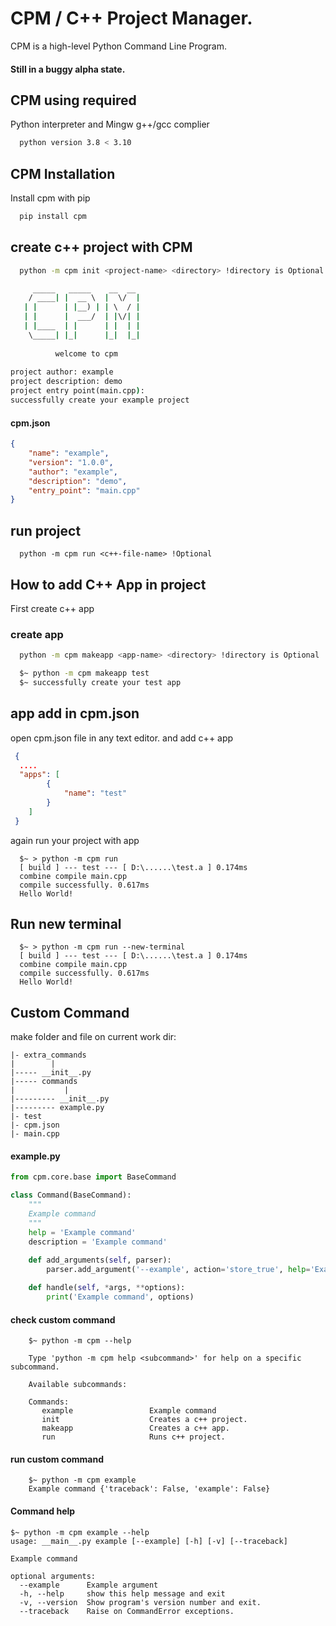 
# CPM / C++ Project Manager.

CPM is a high-level Python Command Line Program.
#### Still in a buggy alpha state.

## CPM using required
Python interpreter and Mingw g++/gcc complier
```bash
  python version 3.8 < 3.10
```
## CPM Installation

Install cpm with pip

```bash
  pip install cpm
```
## create c++ project with CPM
```bash
  python -m cpm init <project-name> <directory> !directory is Optional
```
```cmd
     _____   _____    __  __ 
    / ____| |  __ \  |  \/  |
   | |      | |__) | | \  / |
   | |      |  ___/  | |\/| |
   | |____  | |      | |  | |
    \_____| |_|      |_|  |_|
   
          welcome to cpm
   
project author: example  
project description: demo              
project entry point(main.cpp): 
successfully create your example project
```
#### cpm.json
```json
{
    "name": "example",
    "version": "1.0.0",
    "author": "example",
    "description": "demo",
    "entry_point": "main.cpp"
}
```
## run project
```base
  python -m cpm run <c++-file-name> !Optional
```
## How to add C++ App in project
First create c++ app
### create app
```bash
  python -m cpm makeapp <app-name> <directory> !directory is Optional
```
```bash
  $~ python -m cpm makeapp test
  $~ successfully create your test app
```
## app add in cpm.json
open cpm.json file in any text editor. and add c++ app
```json
 {
  ....
  "apps": [
        {
            "name": "test"
        }
    ]
 }
```
again run your project with app
```base
  $~ > python -m cpm run
  [ build ] --- test --- [ D:\......\test.a ] 0.174ms
  combine compile main.cpp
  compile successfully. 0.617ms
  Hello World!
```
## Run new terminal
```base
  $~ > python -m cpm run --new-terminal
  [ build ] --- test --- [ D:\......\test.a ] 0.174ms
  combine compile main.cpp
  compile successfully. 0.617ms
  Hello World!
```

## Custom Command
make folder and file on current work dir:
```
|- extra_commands
|        |
|----- __init__.py
|----- commands
|           |
|--------- __init__.py
|--------- example.py
|- test
|- cpm.json
|- main.cpp
```
#### example.py
```python.py
from cpm.core.base import BaseCommand

class Command(BaseCommand):
    """
    Example command
    """
    help = 'Example command'
    description = 'Example command'
    
    def add_arguments(self, parser):
        parser.add_argument('--example', action='store_true', help='Example argument')

    def handle(self, *args, **options):
        print('Example command', options)
```
#### check custom command
```base
    $~ python -m cpm --help

    Type 'python -m cpm help <subcommand>' for help on a specific subcommand.

    Available subcommands:

    Commands:
       example                 Example command
       init                    Creates a c++ project.
       makeapp                 Creates a c++ app.
       run                     Runs c++ project.
```
#### run custom command
```base
    $~ python -m cpm example
    Example command {'traceback': False, 'example': False}
```
#### Command help
```base
$~ python -m cpm example --help
usage: __main__.py example [--example] [-h] [-v] [--traceback]

Example command

optional arguments:
  --example      Example argument
  -h, --help     show this help message and exit
  -v, --version  Show program's version number and exit.
  --traceback    Raise on CommandError exceptions.
```